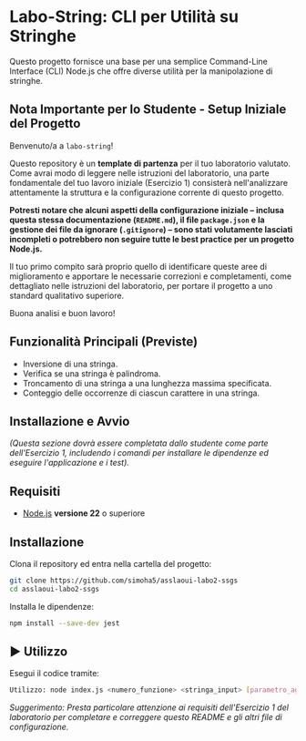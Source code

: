 # Labo-String: CLI per Utilità su Stringhe

Questo progetto fornisce una base per una semplice Command-Line Interface (CLI) Node.js che offre diverse utilità per la manipolazione di stringhe.

## Nota Importante per lo Studente - Setup Iniziale del Progetto

Benvenuto/a a `labo-string`!

Questo repository è un **template di partenza** per il tuo laboratorio valutato. Come avrai modo di leggere nelle istruzioni del laboratorio, una parte fondamentale del tuo lavoro iniziale (Esercizio 1) consisterà nell'analizzare attentamente la struttura e la configurazione corrente di questo progetto.

**Potresti notare che alcuni aspetti della configurazione iniziale – inclusa questa stessa documentazione (`README.md`), il file `package.json` e la gestione dei file da ignorare (`.gitignore`) – sono stati volutamente lasciati incompleti o potrebbero non seguire tutte le best practice per un progetto Node.js.**

Il tuo primo compito sarà proprio quello di identificare queste aree di miglioramento e apportare le necessarie correzioni e completamenti, come dettagliato nelle istruzioni del laboratorio, per portare il progetto a uno standard qualitativo superiore.

Buona analisi e buon lavoro!

## Funzionalità Principali (Previste)

* Inversione di una stringa.
* Verifica se una stringa è palindroma.
* Troncamento di una stringa a una lunghezza massima specificata.
* Conteggio delle occorrenze di ciascun carattere in una stringa.

## Installazione e Avvio

*(Questa sezione dovrà essere completata dallo studente come parte dell'Esercizio 1, includendo i comandi per installare le dipendenze ed eseguire l'applicazione e i test).*

##  Requisiti
- [Node.js](https://nodejs.org/) **versione 22** o superiore

##  Installazione
Clona il repository ed entra nella cartella del progetto:
```bash
git clone https://github.com/simoha5/asslaoui-labo2-ssgs
cd asslaoui-labo2-ssgs
```

Installa le dipendenze:
```bash
npm install --save-dev jest
```

## ▶ Utilizzo
Esegui il codice tramite:
```bash
Utilizzo: node index.js <numero_funzione> <stringa_input> [parametro_aggiuntivo]
```


*Suggerimento: Presta particolare attenzione ai requisiti dell'Esercizio 1 del laboratorio per completare e correggere questo README e gli altri file di configurazione.*